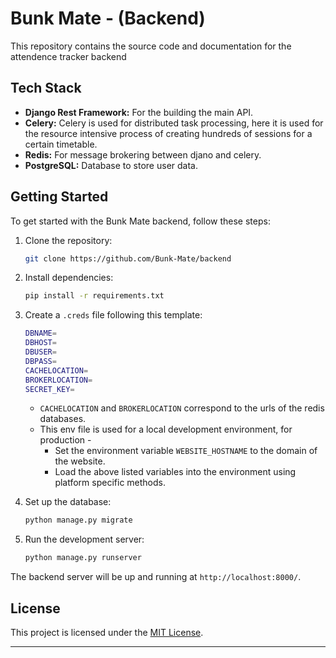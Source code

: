 # Bunk Mate - (Backend)

This repository contains the source code and documentation for the attendence tracker backend

## Tech Stack

- **Django Rest Framework:** For the building the main API.
- **Celery:** Celery is used for distributed task processing, here it is used for the resource intensive process of creating hundreds of sessions for a certain timetable.
- **Redis:** For message brokering between djano and celery.
- **PostgreSQL:** Database to store user data.

## Getting Started

To get started with the Bunk Mate backend, follow these steps:

1. Clone the repository:

   ```bash
   git clone https://github.com/Bunk-Mate/backend
   ```

2. Install dependencies:

   ```bash
   pip install -r requirements.txt
   ```

3. Create a `.creds` file following this template:
   ```bash
   DBNAME=
   DBHOST=
   DBUSER=
   DBPASS=
   CACHELOCATION=
   BROKERLOCATION=
   SECRET_KEY=
   ```
   * `CACHELOCATION` and `BROKERLOCATION` correspond to the urls of the redis databases.
   * This env file is used for a local development environment, for production - 
       - Set the environment variable `WEBSITE_HOSTNAME` to the domain of the website.
       - Load the above listed variables into the environment using platform specific methods.
3. Set up the database:

   ```bash
   python manage.py migrate
   ```

4. Run the development server:

   ```bash
   python manage.py runserver
   ```

The backend server will be up and running at `http://localhost:8000/`.

## License

This project is licensed under the [MIT License](https://opensource.org/license/mit).

---
